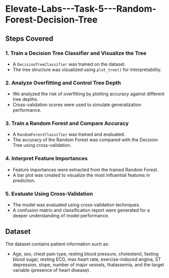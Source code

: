 # Elevate-Labs---Task-5---Random-Forest-Decision-Tree
## Steps Covered

### 1. Train a Decision Tree Classifier and Visualize the Tree
- A `DecisionTreeClassifier` was trained on the dataset.
- The tree structure was visualized using `plot_tree()` for interpretability.

### 2. Analyze Overfitting and Control Tree Depth
- We analyzed the risk of overfitting by plotting accuracy against different tree depths.
- Cross-validation scores were used to simulate generalization performance.

### 3. Train a Random Forest and Compare Accuracy
- A `RandomForestClassifier` was trained and evaluated.
- The accuracy of the Random Forest was compared with the Decision Tree using cross-validation.

### 4. Interpret Feature Importances
- Feature importances were extracted from the trained Random Forest.
- A bar plot was created to visualize the most influential features in prediction.

### 5. Evaluate Using Cross-Validation
- The model was evaluated using cross-validation techniques.
- A confusion matrix and classification report were generated for a deeper understanding of model performance.

## Dataset
The dataset contains patient information such as:
- Age, sex, chest pain type, resting blood pressure, cholesterol, fasting blood sugar, resting ECG, max heart rate, exercise-induced angina, ST depression, slope, number of major vessels, thalassemia, and the target variable (presence of heart disease).
